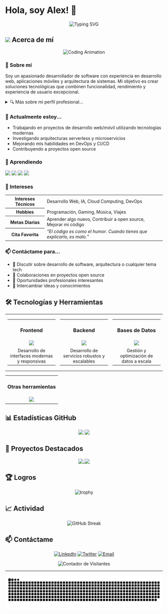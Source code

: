 # Hola, soy Alex! 👋

<div align="center">
  <img src="https://readme-typing-svg.herokuapp.com?font=Fira+Code&size=32&duration=2800&pause=2000&color=7E3ACE&center=true&vCenter=true&width=600&lines=Desarrollador+de+Software;Apasionado+por+la+tecnología;¡Siempre+aprendiendo!" alt="Typing SVG" />
</div>

## <img src="https://media.giphy.com/media/hvRJCLFzcasrR4ia7z/giphy.gif" width="28"> Acerca de mí

<div align="center">
  <img src="https://i.imgur.com/kdKhgx6.gif" width="400px" alt="Coding Animation">
</div>

### 🚀 Sobre mí
Soy un apasionado desarrollador de software con experiencia en desarrollo web, aplicaciones móviles y arquitectura de sistemas. Mi objetivo es crear soluciones tecnológicas que combinen funcionalidad, rendimiento y experiencia de usuario excepcional.

<details>
<summary>🔍 Más sobre mi perfil profesional...</summary>
<br>

- 💼 Especializado en desarrollo fullstack con enfoque en soluciones escalables
- 🎓 Formación continua en tecnologías emergentes y mejores prácticas
- 💡 Enfoque orientado a soluciones y arquitecturas limpias
- 👥 Experiencia en liderazgo técnico y mentoría de equipos
</details>

### 🔭 Actualmente estoy...

- Trabajando en proyectos de desarrollo web/móvil utilizando tecnologías modernas
- Investigando arquitecturas serverless y microservicios
- Mejorando mis habilidades en DevOps y CI/CD
- Contribuyendo a proyectos open source

### 🌱 Aprendiendo

<div align="left">
  <img src="https://progress-bar.dev/90/?title=JavaScript" width="170">
  <img src="https://progress-bar.dev/85/?title=React" width="150">
  <img src="https://progress-bar.dev/75/?title=Node.js" width="170">
  <img src="https://progress-bar.dev/80/?title=Python" width="150">
</div>

### 🌟 Intereses

<table>
  <tr>
    <th>Intereses Técnicos</th>
    <td>Desarrollo Web, IA, Cloud Computing, DevOps</td>
  </tr>
  <tr>
    <th>Hobbies</th>
    <td>Programación, Gaming, Música, Viajes</td>
  </tr>
  <tr>
    <th>Metas Diarias</th>
    <td>Aprender algo nuevo, Contribuir a open source, Mejorar mi código</td>
  </tr>
  <tr>
    <th>Cita Favorita</th>
    <td><i>"El código es como el humor. Cuando tienes que explicarlo, es malo."</i></td>
  </tr>
</table>

### 📫 Contáctame para...

- 💬 Discutir sobre desarrollo de software, arquitectura o cualquier tema tech
- 🤝 Colaboraciones en proyectos open source
- 🎯 Oportunidades profesionales interesantes
- 🧠 Intercambiar ideas y conocimientos

## 🛠️ Tecnologías y Herramientas

<table>
  <tr>
    <td align="center" width="33%">
      <table>
        <tr><td align="center"><h3>Frontend</h3></td></tr>
        <tr><td align="center">
          <a href="https://skillicons.dev">
            <img src="https://skillicons.dev/icons?i=js,php,ts,react,vue,angular,html,css" />
          </a>
        </td></tr>
        <tr><td align="center">Desarrollo de interfaces modernas y responsivas</td></tr>
      </table>
    </td>
    <td align="center" width="33%">
      <table>
        <tr><td align="center"><h3>Backend</h3></td></tr>
        <tr><td align="center">
          <a href="https://skillicons.dev">
            <img src="https://skillicons.dev/icons?i=js,php,ts,nodejs,python,java,go" />
          </a>
        </td></tr>
        <tr><td align="center">Desarrollo de servicios robustos y escalables</td></tr>
      </table>
    </td>
    <td align="center" width="33%">
      <table>
        <tr><td align="center"><h3>Bases de Datos</h3></td></tr>
        <tr><td align="center">
          <a href="https://skillicons.dev">
            <img src="https://skillicons.dev/icons?i=mysql,postgres,mongodb,redis,firebase" />
          </a>
        </td></tr>
        <tr><td align="center">Gestión y optimización de datos a escala</td></tr>
      </table>
    </td>
  </tr>
</table>

<table>
  <tr>
    <td align="center"><h3>Otras herramientas</h3></td>
  </tr>
  <tr>
    <td align="center">
      <a href="https://skillicons.dev">
        <img src="https://skillicons.dev/icons?i=git,github,docker,kubernetes,aws,azure,gcp,figma,linux,vim" />
      </a>
    </td>
  </tr>
</table>

## 📊 Estadísticas GitHub

<div align="center">
  <img height="180em" src="https://github-readme-stats.vercel.app/api?username=AlexiP18&show_icons=true&theme=tokyonight&include_all_commits=true&count_private=true"/>
  <img height="180em" src="https://github-readme-stats.vercel.app/api/top-langs/?username=AlexiP18&layout=compact&langs_count=7&theme=tokyonight"/>
</div>

## 🚀 Proyectos Destacados

<div align="center">
  <a href="https://github.com/AlexiP18/proyecto-destacado-1">
    <img align="center" src="https://github-readme-stats.vercel.app/api/pin/?username=AlexiP18&repo=proyecto-destacado-1&theme=tokyonight" />
  </a>
  <a href="https://github.com/AlexiP18/proyecto-destacado-2">
    <img align="center" src="https://github-readme-stats.vercel.app/api/pin/?username=AlexiP18&repo=proyecto-destacado-2&theme=tokyonight" />
  </a>
</div>

## 🏆 Logros

<div align="center">
  <img src="https://github-profile-trophy.vercel.app/?username=AlexiP18&theme=tokyonight&row=1&column=6&margin-w=15" alt="trophy" />
</div>

## 📈 Actividad

<div align="center">
  <img src="https://github-readme-streak-stats.herokuapp.com/?user=AlexiP18&theme=tokyonight" alt="GitHub Streak" />
</div>

## 📫 Contáctame

<div align="center">

  [![LinkedIn](https://img.shields.io/badge/LinkedIn-0077B5?style=for-the-badge&logo=linkedin&logoColor=white)](https://linkedin.com/in/tu-usuario)
  [![Twitter](https://img.shields.io/badge/Twitter-1DA1F2?style=for-the-badge&logo=twitter&logoColor=white)](https://twitter.com/tu-usuario)
  [![Email](https://img.shields.io/badge/Email-D14836?style=for-the-badge&logo=gmail&logoColor=white)](mailto:tu-email@example.com)

</div>

<!-- Contador de visitantes -->
<div align="center">
  <img src="https://profile-counter.glitch.me/{AlexiP18}/count.svg" alt="Contador de Visitantes" />
</div>

---

<div align="center">
  <img src="https://raw.githubusercontent.com/platane/snk/output/github-contribution-grid-snake-dark.svg" alt="Snake animation" />
</div>
